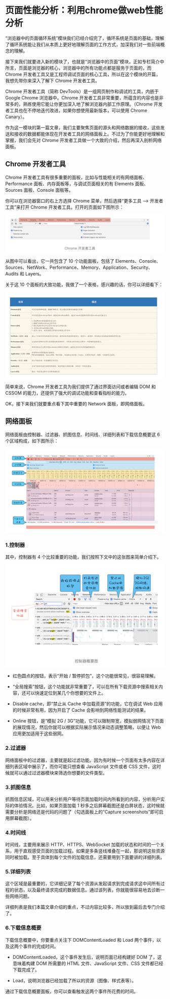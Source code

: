 # 页面性能分析：利用chrome做web性能分析

“浏览器中的页面循环系统”模块我们已经介绍完了，循环系统是页面的基础，理解了循环系统能让我们从本质上更好地理解页面的工作方式，加深我们对一些前端概念的理解。

接下来我们就要进入新的模块了，也就是“浏览器中的页面”模块，正如专栏简介中所言，页面是浏览器的核心，浏览器中的所有功能点都是服务于页面的，而 Chrome 开发者工具又是工程师调试页面的核心工具，所以在这个模块的开篇，我想先带你来深入了解下 Chrome 开发者工具。

Chrome 开发者工具（简称 DevTools）是一组网页制作和调试的工具，内嵌于 Google Chrome 浏览器中。Chrome 开发者工具非常重要，所蕴含的内容也是非常多的，熟练使用它能让你更加深入地了解浏览器内部工作原理。（Chrome 开发者工具也在不停地迭代改进，如果你想使用最新版本，可以使用 Chrome Canary）。

作为这一模块的第一篇文章，我们主要聚焦页面的源头和网络数据的接收，这些发送和接收的数据都能体现在开发者工具的网络面板上。不过为了你能更好地理解和掌握，我们会先对 Chrome 开发者工具做一个大致的介绍，然后再深入剖析网络面板。

## Chrome 开发者工具

Chrome 开发者工具有很多重要的面板，比如与性能相关的有网络面板、Performance 面板、内存面板等，与调试页面相关的有 Elements 面板、Sources 面板、Console 面板等。

你可以在浏览器窗口的右上方选择 Chrome 菜单，然后选择“更多工具 --> 开发者工具”来打开 Chrome 开发者工具。打开的页面如下图所示：

![Chrome开发者工具](./img/chrome-dev-tool.png)

从图中可以看出，它一共包含了 10 个功能面板，包括了 Elements、Console、Sources、NetWork、Performance、Memory、Application、Security、Audits 和 Layers。

关于这 10 个面板的大致功能，我做了一个表格，感兴趣的话，你可以详细看下：

![功能表格](./img/function-table.png)

简单来说，Chrome 开发者工具为我们提供了通过界面访问或者编辑 DOM 和 CSSOM 的能力，还提供了强大的调试功能和查看指标的能力。

OK，接下来我们就要重点看下其中重要的 Network 面板，即网络面板。

## 网络面板

网络面板由控制器、过滤器、抓图信息、时间线、详细列表和下载信息概要这 6 个区域构成，如下图所示：

![network](./img/network.png)

### 1.控制器

其中，控制器有 4 个比较重要的功能，我们按照下文中的这张图来简单介绍下。

![控制器概要图](./img/controller-summary.png)

- 红色圆点的按钮，表示“开始 / 暂停抓包”，这个功能很常见，很容易理解。

- “全局搜索”按钮，这个功能就非常重要了，可以在所有下载资源中搜索相关内容，还可以快速定位到某几个你想要的文件上。

- Disable cache，即“禁止从 Cache 中加载资源”的功能，它在调试 Web 应用的时候非常有用，因为开启了 Cache 会影响到网络性能测试的结果。

- Online 按钮，是“模拟 2G / 3G”功能，它可以限制带宽，模拟弱网情况下页面的展现情况，然后你就可以根据实际展示情况来动态调整策略，以便让 Web 应用更加适用于这些弱网。

### 2.过滤器

网络面板中的过滤器，主要就是起过滤功能。因为有时候一个页面有太多内容在详细列表区域中展示了，而你可能只想查看 JavaScript 文件或者 CSS 文件，这时候就可以通过过滤器模块来筛选你想要的文件类型。

### 3.抓图信息

抓图信息区域，可以用来分析用户等待页面加载时间内所看到的内容，分析用户实际的体验情况。比如，如果页面加载 1 秒多之后屏幕截图还是白屏状态，这时候就需要分析是网络还是代码的问题了（勾选面板上的“Capture screenshots”即可启用屏幕截图）。

### 4.时间线

时间线，主要用来展示 HTTP、HTTPS、WebSocket 加载的状态和时间的一个关系，用于直观感受页面的加载过程。如果是多条竖线堆叠在一起，那说明这些资源同时被加载。至于具体到每个文件的加载信息，还需要用到下面要讲的详细列表。

### 5.详细列表

这个区域是最重要的，它详细记录了每个资源从发起请求到完成请求这中间所有过程的状态，以及最终请求完成的数据信息。通过该列表，你就能很容易地去诊断一些网络问题。

详细列表是我们本篇文章介绍的重点，不过内容比较多，所以放到最后去专门介绍了。

### 6.下载信息概要

下载信息概要中，你要重点关注下 DOMContentLoaded 和 Load 两个事件，以及这两个事件的完成时间。

- DOMContentLoaded，这个事件发生后，说明页面已经构建好 DOM 了，这意味着构建 DOM 所需要的 HTML 文件、JavaScript 文件、CSS 文件都已经下载完成了。

- Load，说明浏览器已经加载了所以的资源（图像、样式表等）。

通过下载信息概要面板，你可以查看触发这两个事件所花费的时间。
